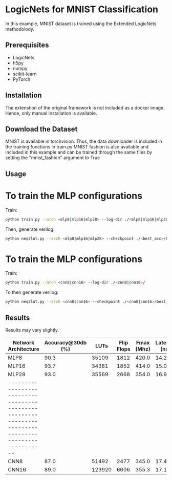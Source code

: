 # LogicNets for MNIST Classification

In this example, MNIST dataset is trained using the Extended LogicNets methodolody.

## Prerequisites

* LogicNets
* h5py
* numpy
* scikit-learn
* PyTorch


## Installation

The extenstion of the original framework is not included as a docker image. Hence, only manual installation is available.

## Download the Dataset

MNIST is available in torchvision. Thus, the data downloader is included in the training functions in train.py 
MNIST fashion is also available and included in this example and can be trained through the same files by setting the "mnist_fashion" argument to True
## Usage

# To train the MLP configurations 
Train: 

```bash
python train.py --arch <mlp8|mlp16|mlp28> --log-dir ./<mlp8|mlp16|mlp28>/
```

Then, generate verilog: 

```bash
python neq2lut.py --arch <mlp8|mlp16|mlp28> --checkpoint ./<best_acc>/best_acc.pth --log-dir ./<mlp8|mlp16|mlp28>/verilog/ 
```

# To train the MLP configurations 
Train:

```bash
python train.py --arch <cnn8|cnn16> --log-dir ./<cnn8|cnn16>/
```

To then generate verilog:

```bash
python neq2lut.py --arch <cnn8|cnn16> --checkpoint ./<cnn8|cnn16>/best_acc.pth --log-dir ./<cnn8|cnn16>/verilog/ 
```

## Results

Results may vary slightly. 

| Network Architecture  | Accuracy@30db (%) | LUTs  | Flip Flops    | Fmax (Mhz)    |    Latency (ns)   |
| --------------------- | ----------------- | ----- | ------------- | ------------- | ----------------- |
| MLP8                  |              90.3 | 35109 |          1812 |         420.0 |              14.2 |
| MLP16                 |              93.7 | 34381 |          1852 |         414.0 |              15.0 |
| MLP28                 |              93.0 | 35569 |          2668 |         354.0 |              16.9 |
| ----------------------------------------------------------------------------------------------------- |
| CNN8                  |              87.0 | 51492 |          2477 |         345.0 |              17.4 |
| CNN16                 |              89.0 |123920 |          6606 |         355.3 |              17.1 |



